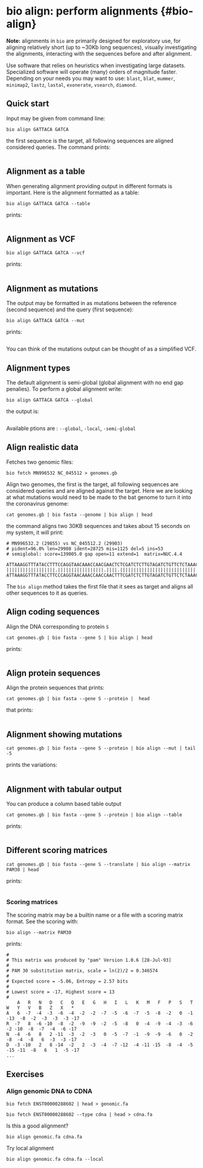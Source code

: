 # bio align: perform alignments {#bio-align}

**Note:** alignments in `bio` are primarily designed for exploratory use, for aligning relatively short (up to ~30Kb long sequences), visually investigating the alignments, interacting with the sequences before and after alignment.

Use software that relies on heuristics when investigating large datasets. Specialized software will operate (many) orders of magnitude faster. Depending on your needs you may want to use: `blast`, `blat`, `mummer`, `minimap2`, `lastz`, `lastal`, `exonerate`, `vsearch`, `diamond`.


## Quick start

Input may be given from command line:

    bio align GATTACA GATCA

the first sequence is the target, all following sequences are aligned considered queries. The command prints:

```{r, code=xfun::read_utf8('code/align1.txt'), eval=F}
```

## Alignment as a table

When generating alignment providing output in different formats is important. Here is the alignment formatted as a table:

    bio align GATTACA GATCA --table

prints:

```{r, code=xfun::read_utf8('code/align2.txt'), eval=F}
```

## Alignment as VCF

    bio align GATTACA GATCA --vcf

prints:


```{r, code=xfun::read_utf8('code/align3.txt'), eval=F}
```

## Alignment as mutations

The output may be formatted in as mutations between the reference (second sequence) and the query (first sequence):

    bio align GATTACA GATCA --mut

prints:

```{r, code=xfun::read_utf8('code/align4.txt'), eval=F}
```

You can think of the mutations output can be thought of as a simplified VCF.

## Alignment types

The default alignment is semi-global (global alignment with no end gap penalies). To perform a global alignment write:

    bio align GATTACA GATCA --global

the output is:

```{r, code=xfun::read_utf8('code/align5.txt'), eval=F}
```

Available ptions are : `--global`, `-local`, `-semi-global`

## Align realistic data

Fetches two genomic files:

    bio fetch MN996532 NC_045512 > genomes.gb

Align two genomes, the first is the target, all following sequences are considered queries and are aligned against the target. Here we are looking at what mutations would need to be made to the bat genome to turn it into the coronavirus genome:

    cat genomes.gb | bio fasta --genome | bio align | head

the command aligns two 30KB sequences and takes about 15 seconds on my system, it will print:

    # MN996532.2 (29855) vs NC_045512.2 (29903)
    # pident=96.0% len=29908 ident=28725 mis=1125 del=5 ins=53
    # semiglobal: score=139005.0 gap open=11 extend=1  matrix=NUC.4.4
    
    ATTAAAGGTTTATACCTTTCCAGGTAACAAACCAACGAACTCTCGATCTCTTGTAGATCTGTTCTCTAAACGAACTTTAAA
    ||||||||||||||||||.|||||||||||||||||.||||.|||||||||||||||||||||||||||||||||||||||
    ATTAAAGGTTTATACCTTCCCAGGTAACAAACCAACCAACTTTCGATCTCTTGTAGATCTGTTCTCTAAACGAACTTTAAA

The `bio align` method takes the first file that it sees as target and aligns all other sequences to it as queries.

## Align coding sequences

Align the DNA corresponding to protein `S`

    cat genomes.gb | bio fasta --gene S | bio align | head

prints:

```{r, code=xfun::read_utf8('code/align6.txt'), eval=F}
```

## Align protein sequences

Align the protein sequences that prints:

    cat genomes.gb | bio fasta --gene S --protein |  head

that prints:

```{r, code=xfun::read_utf8('code/align7.txt'), eval=F}
```


## Alignment showing mutations

    cat genomes.gb | bio fasta --gene S --protein | bio align --mut | tail -5

prints the variations:

```{r, code=xfun::read_utf8('code/align9.txt'), eval=F}
```

## Alignment with tabular output

You can produce a column based table output

    cat genomes.gb | bio fasta --gene S --protein | bio align --table

prints:

```{r, code=xfun::read_utf8('code/align8.txt'), eval=F}
```


## Different scoring matrices

    cat genomes.gb | bio fasta --gene S --translate | bio align --matrix PAM30 | head

prints:

```{r, code=xfun::read_utf8('code/align10.txt'), eval=F}
```

### Scoring matrices

The scoring matrix may be a builtin name or a file with a scoring matrix format. See the scoring with:

    bio align --matrix PAM30

prints:

    #
    # This matrix was produced by "pam" Version 1.0.6 [28-Jul-93]
    #
    # PAM 30 substitution matrix, scale = ln(2)/2 = 0.346574
    #
    # Expected score = -5.06, Entropy = 2.57 bits
    #
    # Lowest score = -17, Highest score = 13
    #
        A   R   N   D   C   Q   E   G   H   I   L   K   M   F   P   S   T   W   Y   V   B   Z   X   *
    A   6  -7  -4  -3  -6  -4  -2  -2  -7  -5  -6  -7  -5  -8  -2   0  -1 -13  -8  -2  -3  -3  -3 -17
    R  -7   8  -6 -10  -8  -2  -9  -9  -2  -5  -8   0  -4  -9  -4  -3  -6  -2 -10  -8  -7  -4  -6 -17
    N  -4  -6   8   2 -11  -3  -2  -3   0  -5  -7  -1  -9  -9  -6   0  -2  -8  -4  -8   6  -3  -3 -17
    D  -3 -10   2   8 -14  -2   2  -3  -4  -7 -12  -4 -11 -15  -8  -4  -5 -15 -11  -8   6   1  -5 -17
    ...

## Exercises

### Align genomic DNA to CDNA

    bio fetch ENST00000288602 | head > genomic.fa

    bio fetch ENST00000288602 --type cdna | head > cdna.fa

Is this a good alignment?

    bio align genomic.fa cdna.fa

Try local alignment

    bio align genomic.fa cdna.fa --local
